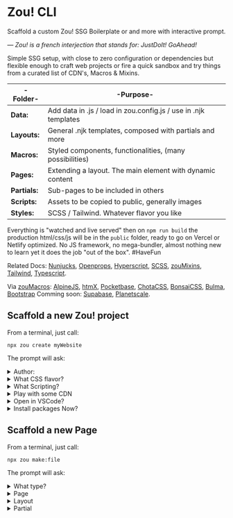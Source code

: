 # Zou! CLI

Scaffold a custom Zou! SSG Boilerplate or and more with interactive prompt.

*— Zou! is a french interjection that stands for: JustDoIt! GoAhead!*

Simple SSG setup, with close to zero configuration or dependencies but flexible enough to craft web projects or fire a quick sandbox and try things from a curated list of CDN's, Macros & Mixins.


| -Folder- | -Purpose-    |
| --- | --- |
| **Data:** | Add data in .js / load in zou.config.js / use in .njk templates |
| **Layouts:** | General .njk templates, composed with partials and more |
| **Macros:** | Styled components, functionalities, (many possibilities) |
| **Pages:** | Extending a layout. The main element with dynamic content |
| **Partials:** | Sub-pages to be included in others |
| **Scripts:** | Assets to be copied to public, generally images |
| **Styles:** | SCSS / Tailwind. Whatever flavor you like |

Everything is "watched and live served" then on `npm run build` the production html/css/js will be in the `public` folder, ready to go on Vercel or Netlify optimized. No JS framework, no mega-bundler, almost nothing new to learn yet it does the job "out of the box". #HaveFun

Related Docs: [Nunjucks](https://mozilla.github.io/nunjucks/templating.html), [Openprops](https://open-props.style/#getting-started), [Hyperscript](https://hyperscript.org/docs/#basics), [SCSS](https://sass-lang.com/documentation/variables/), [zouMixins](https://github.com/AndiKod/zouMixins), [Tailwind](https://tailwindcss.com/docs/installation), [Typescript](https://www.typescriptlang.org/docs/handbook/typescript-in-5-minutes.html). 

Via [zouMacros](https://github.com/AndiKod/zouMacros): [AlpineJS](https://alpinejs.dev/start-here), [htmX](https://htmx.org/), [Pocketbase](https://pocketbase.io/docs/), [ChotaCSS](https://jenil.github.io/chota/#docs), [BonsaiCSS](https://www.bonsaicss.com/), [Bulma](https://bulma.io/documentation/), [Bootstrap](https://getbootstrap.com/docs/5.3/getting-started/introduction/) Comming soon: [Supabase](https://supabase.com/docs/guides/database/overview), [Planetscale](https://planetscale.com/docs).

## Scaffold a new Zou! project

From a terminal, just call:

```
npx zou create myWebsite
```

The prompt will ask:

<details>
  <summary>Author:</summary>
  <p>Defaulting to the great *DevMysterio*, here you obviously answer with your author name, for the package.json field.</p>
</details>

<details>
  <summary>What CSS flavor?</summary>
  <p>A select prompt will make you chose between SCSS and Tailwind setups. On top of the SCSS one, OpenProps is also integrated, and managing the Dark/Light theming.</p>
</details>

<details>
  <summary>What Scripting?</summary>
  <p>The choice here is between Javascript or Typescript. The Javascript is processed by ESBuild and optimised for production when ready. Hyperscript provides the interactivity (and some fun). On the side of Typescript, it's simply a main.ts as souce, tsconfig file and TSC compile NPM scripts.</p>
</details>

<details>
  <summary>Play with some CDN</summary>
  <p>Pick (By pressing the Spacebar!)one or more CDNs like ChotaCSS, Bootstrap, AlpineJS, PocketBase, htmX (I know), from zouMacros package. You can also add/remove them easily afterwards by adding/removing things like `{{ cdn.pkg('bulma')}}` in the head section of a layout.</p>
</details>

<details>
  <summary>Open in VSCode?</summary>
  <p>You can answer 'Nope' at that prompt and procede with NeoVim or hardcore Vi, but if you're using VSCode, Zou! will try to "code ." and open your project folder while installing the packages.</p>
</details>

<details>
  <summary>Install packages Now?</summary>
  <p>This Y/n prompt—if Y—will make Zou! move into `myWebsite` where all the files & folders were generated, open the folder in VSCode, launch an `npm install` then fire the dev server with `npm run dev` automatically when ready. Sit back & enjoy.</p>
</details>

## Scaffold a new Page

From a terminal, just call:

```
npx zou make:file
```

The prompt will ask:

<details>
  <summary>What type?</summary>
  <p>For the moment it will make you chose between Layout, Page or Partial. The goal is to have a quite complete scafold targets along the way.</p>
</details>

<details>
  <summary>Page</summary>
  <p>Zou! will ask for the title, the slug and the layout. Say you answer: About / about / base, it will create the `src/pages/about/index.njk` page, extending `src/layouts/base.njk`</p>
</details>

<details>
  <summary>Layout</summary>
  <p>Will ask for the layout's name (in slug format). Il will scaffold a layout boilerplate in `src/layouts/name.nkj`, with ///_Hyperscript and zouMacros included, plus the "main block" where the pages will be loaded.</p>
</details>

<details>
  <summary>Partial</summary>
  <p>Will ask for the file name to  be created. Say you answer 'footer', it will create the `src/partials/footer.njk` file, that you could then include where needed with {% include 'src/partials/footer.njk' %}.</p>
</details>
